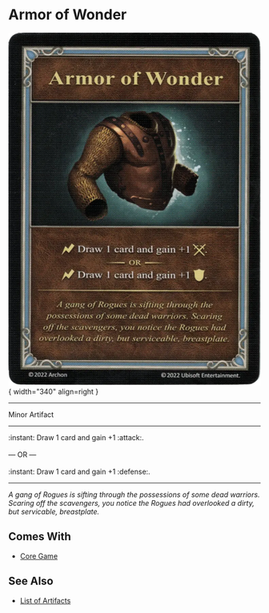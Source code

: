 # Armor of Wonder

![Armor of Wonder](../assets/artifacts_minor-armor_of_wonder.webp){ width="340" align=right }
___
Minor Artifact
___
:instant: Draw 1 card and gain +1 :attack:.<br><br>— OR —<br><br>:instant: Draw 1 card and gain +1 :defense:.
___
*A gang of Rogues is sifting through the possessions of some dead warriors. Scaring off the scavengers, you notice the Rogues had overlooked a dirty, but servicable, breastplate.*


## Comes With

- [Core Game](../content.md)


## See Also

- [List of Artifacts](../artifacts.md)
